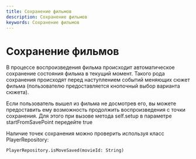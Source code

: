 ```yaml
---
title: Сохранение фильмов
description: Сохранение фильмов
keywords: Сохранение фильмов
---
```


# Сохранение фильмов

В процессе воспроизведения фильма происходит автоматическое сохранение состояния фильма в текущий момент. Такого рода сохранения происходят перед наступлением событий меняющих сюжет фильма (пользователю предоставляется кнопочный выбор варианта сюжета).

Если пользователь вышел из фильма не досмотрев его, вы можете предоставить ему возможность продолжить воспроизведения с точки сохранения. Для этого при вызове метода self.setup в параметре startFromSavePoint пeредейте true

Наличие точек сохранения можно проверить используя класс PlayerRepository:
```
PlayerRepository.isMoveSaved(movieId: String)
```
